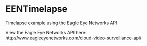 EENTimelapse
============

Timelapse example using the Eagle Eye Networks API

View the Eagle Eye Networks API here:
http://www.eagleeyenetworks.com/cloud-video-surveillance-api/
